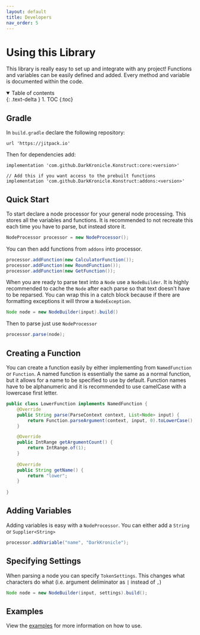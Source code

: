 ```yaml
---
layout: default
title: Developers
nav_order: 5
---
```


# Using this Library

This library is really easy to set up and integrate with any project! Functions and variables can be easily defined and added. Every method and variable is documented within the code.

<details open markdown="block">
  <summary>
    Table of contents
  </summary>
  {: .text-delta }
1. TOC
{:toc}
</details>

## Gradle

In `build.gradle` declare the following repository:

```
url 'https://jitpack.io'
```

Then for dependencies add:

```
implementation 'com.github.DarkKronicle.Konstruct:core:<version>'

// Add this if you want access to the prebuilt functions
implementation 'com.github.DarkKronicle.Konstruct:addons:<version>'
```

## Quick Start

To start declare a node processor for your general node processing. This stores all the variables and functions. It is recommended to not recreate this each time you have to parse, but instead store it.

```JAVA
NodeProcessor processor = new NodeProcessor();
```

You can then add functions from `addons` into processor.

```JAVA
processor.addFunction(new CalculatorFunction());
processor.addFunction(new RoundFunction());
processor.addFunction(new GetFunction());
```

When you are ready to parse text into a `Node` use a `NodeBuilder`. It is highly recommended to cache the `Node` after each parse so that text doesn't have to be reparsed. You can wrap this in a catch block because if there are formatting exceptions it will throw a `NodeException`.

```JAVA
Node node = new NodeBuilder(input).build()
```

Then to parse just use `NodeProcessor`

```JAVA
processor.parse(node);
```


## Creating a Function

You can create a function easily by either implementing from `NamedFunction` or `Function`. A named function is essentially the same as a normal function, but it allows for a name to be specified to use by default. Function names have to be alphanumeric and it is recommended to use camelCase with a lowercase first letter.

```JAVA
public class LowerFunction implements NamedFunction {
    @Override
    public String parse(ParseContext context, List<Node> input) {
        return Function.parseArgument(context, input, 0).toLowerCase();
    }

    @Override
    public IntRange getArgumentCount() {
        return IntRange.of(1);
    }
    
    @Override
    public String getName() {
        return "lower";
    }
    
}
```

## Adding Variables

Adding variables is easy with a `NodeProcessor`. You can either add a `String` or `Supplier<String>`

```JAVA
processor.addVariable("name", "DarkKronicle");
```

## Specifying Settings

When parsing a node you can specify `TokenSettings`. This changes what characters do what (i.e. argument deliminator as `|` instead of `,`)

```JAVA
Node node = new NodeBuilder(input, settings).build();
```

## Examples

View the [examples](https://github.com/DarkKronicle/Konstruct/tree/main/examples/src/main/java) for more information on how to use.